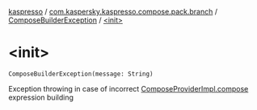 [kaspresso](../../index.md) / [com.kaspersky.kaspresso.compose.pack.branch](../index.md) / [ComposeBuilderException](index.md) / [&lt;init&gt;](./-init-.md)

# &lt;init&gt;

`ComposeBuilderException(message: String)`

Exception throwing in case of incorrect [ComposeProviderImpl.compose](../../com.kaspersky.kaspresso.compose/-compose-provider-impl/compose.md) expression building

